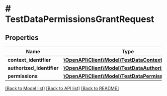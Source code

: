 # # TestDataPermissionsGrantRequest

## Properties

Name | Type | Description | Notes
------------ | ------------- | ------------- | -------------
**context_identifier** | [**\OpenAPI\Client\Model\TestDataContextIdentifier**](TestDataContextIdentifier.md) |  | [optional]
**authorized_identifier** | [**\OpenAPI\Client\Model\TestDataAuthorizedIdentifier**](TestDataAuthorizedIdentifier.md) |  | [optional]
**permissions** | [**\OpenAPI\Client\Model\TestDataPermission[]**](TestDataPermission.md) |  | [optional]

[[Back to Model list]](../../README.md#models) [[Back to API list]](../../README.md#endpoints) [[Back to README]](../../README.md)
